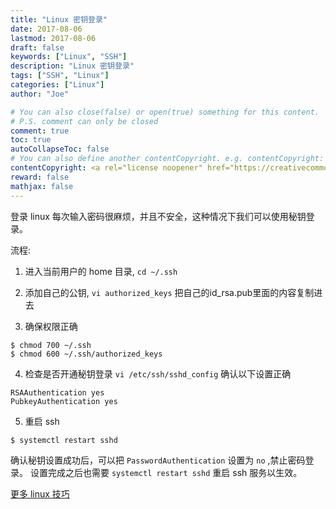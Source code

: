 ```yaml
---
title: "Linux 密钥登录"
date: 2017-08-06
lastmod: 2017-08-06
draft: false
keywords: ["Linux", "SSH"]
description: "Linux 密钥登录"
tags: ["SSH", "Linux"]
categories: ["Linux"]
author: "Joe"

# You can also close(false) or open(true) something for this content.
# P.S. comment can only be closed
comment: true
toc: true
autoCollapseToc: false
# You can also define another contentCopyright. e.g. contentCopyright: "This is another copyright."
contentCopyright: <a rel="license noopener" href="https://creativecommons.org/licenses/by-nc-nd/4.0/deed.zh" target="_blank">CC BY-NC-ND 4.0</a>
reward: false
mathjax: false
---
```



登录 linux 每次输入密码很麻烦，并且不安全，这种情况下我们可以使用秘钥登录。

<!--more-->

流程:

1. 进入当前用户的 home 目录, `cd ~/.ssh`

2. 添加自己的公钥, `vi authorized_keys` 把自己的id_rsa.pub里面的内容复制进去

3. 确保权限正确
```shell
$ chmod 700 ~/.ssh
$ chmod 600 ~/.ssh/authorized_keys
```

4. 检查是否开通秘钥登录 `vi /etc/ssh/sshd_config` 确认以下设置正确    
````
RSAAuthentication yes
PubkeyAuthentication yes
````

5. 重启 ssh
```shell
$ systemctl restart sshd
```

确认秘钥设置成功后，可以把 `PasswordAuthentication` 设置为 `no` ,禁止密码登录。
设置完成之后也需要 `systemctl restart sshd` 重启 ssh 服务以生效。

[更多 linux 技巧](https://github.com/adevjoe/shell-tool)
